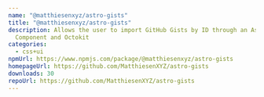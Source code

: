 ```yaml
---
name: "@matthiesenxyz/astro-gists"
title: "@matthiesenxyz/astro-gists"
description: Allows the user to import GitHub Gists by ID through an Astro
  Component and Octokit
categories:
  - css+ui
npmUrl: https://www.npmjs.com/package/@matthiesenxyz/astro-gists
homepageUrl: https://github.com/MatthiesenXYZ/astro-gists
downloads: 30
repoUrl: https://github.com/MatthiesenXYZ/astro-gists
---
```


